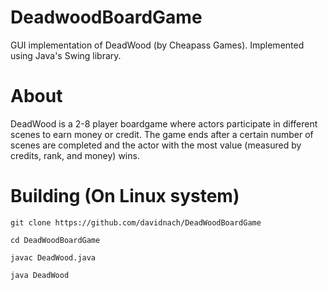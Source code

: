 # DeadwoodBoardGame
GUI implementation of DeadWood (by Cheapass Games). Implemented using Java's Swing library.

# About
DeadWood is a 2-8 player boardgame where actors participate in different scenes to earn money or credit. The game ends after a certain number of scenes are completed and the actor with the most value (measured by credits, rank, and money) wins.  

# Building (On Linux system)

    git clone https://github.com/davidnach/DeadWoodBoardGame
    
    cd DeadWoodBoardGame

    javac DeadWood.java

    java DeadWood
